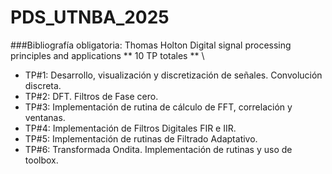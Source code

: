 # PDS_UTNBA_2025

###Bibliografía obligatoria: Thomas Holton Digital signal processing principles and applications
** 10 TP totales ** \
+ TP#1: Desarrollo, visualización y discretización de señales. Convolución discreta.
+ TP#2: DFT. Filtros de Fase cero.
+ TP#3: Implementación de rutina de cálculo de FFT, correlación y ventanas.
+ TP#4: Implementación de Filtros Digitales FIR e IIR.
+ TP#5: Implementación de rutinas de Filtrado Adaptativo.
+ TP#6: Transformada Ondita. Implementación de rutinas y uso de toolbox.
